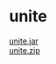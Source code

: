 unite
=====

[unite.jar](https://github.com/drounite/unite/raw/master/bin/unite.jar)<br>
[unite.zip](https://github.com/drounite/unite/archive/master.zip)
